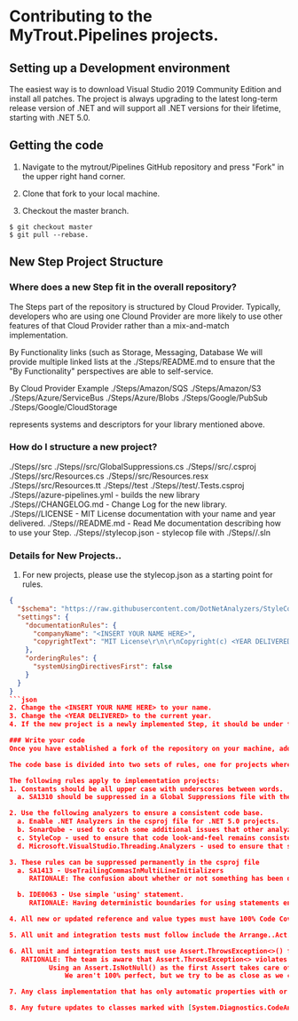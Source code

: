 # Contributing to the MyTrout.Pipelines projects.

## Setting up a Development environment
The easiest way is to download Visual Studio 2019 Community Edition and install all patches.
The project is always upgrading to the latest long-term release version of .NET and will support all .NET versions for their lifetime, starting with .NET 5.0.

## Getting the code
1. Navigate to the mytrout/Pipelines GitHub repository and press "Fork" in the upper right hand corner.

2. Clone that fork to your local machine.

3. Checkout the master branch.
```
$ git checkout master
$ git pull --rebase.
```

## New Step Project Structure

### Where does a new Step fit in the overall repository?
The Steps part of the repository is structured by Cloud Provider.
Typically, developers who are using one Clound Provider are more likely to use other features of that Cloud Provider rather than a mix-and-match implementation.

By Functionality links (such as Storage, Messaging, Database
We will provide multiple linked lists at the ./Steps/README.md to ensure that the "By Functionality" perspectives are able to self-service.

  By Cloud Provider Example
    ./Steps/Amazon/SQS
    ./Steps/Amazon/S3
    ./Steps/Azure/ServiceBus
    ./Steps/Azure/Blobs
    ./Steps/Google/PubSub
    ./Steps/Google/CloudStorage


<MODIFIERS> represents systems and descriptors for your library mentioned above.

### How do I structure a new project?
  ./Steps/<MODIFIERS>/src
  ./Steps/<MODIFIERS>/src/GlobalSuppressions.cs
  ./Steps/<MODIFIERS>/src/<root namespace of project>.csproj
  ./Steps/<MODIFIERS>/src/Resources.cs
  ./Steps/<MODIFIERS>/src/Resources.resx
  ./Steps/<MODIFIERS>/src/Resources.tt
  ./Steps/<MODIFIERS>/test
  ./Steps/<MODIFIERS>/test/<root namespace of project>.Tests.csproj
  ./Steps/<MODIFIERS>/azure-pipelines.yml - builds the new library
  ./Steps/<MODIFIERS>/CHANGELOG.md - Change Log for the new library.
  ./Steps/<MODIFIERS>/LICENSE - MIT License documentation with your name and year delivered.
  ./Steps/<MODIFIERS>/README.md - Read Me documentation describing how to use your Step.
  ./Steps/<MODIFIERS>/stylecop.json - stylecop file with 
  ./Steps/<MODIFIERS>/<root namespace of project>.sln


### Details for New Projects..

1. For new projects, please use the stylecop.json as a starting point for rules.

```json
{
  "$schema": "https://raw.githubusercontent.com/DotNetAnalyzers/StyleCopAnalyzers/master/StyleCop.Analyzers/StyleCop.Analyzers/Settings/stylecop.schema.json",
  "settings": {
    "documentationRules": {
      "companyName": "<INSERT YOUR NAME HERE>",
      "copyrightText": "MIT License\r\n\r\nCopyright(c) <YEAR DELIVERED> <INSERT YOUR NAME HERE>\r\n\r\nPermission is hereby granted, free of charge, to any person obtaining a copy\r\nof this software and associated documentation files (the \"Software\"), to deal\r\nin the Software without restriction, including without limitation the rights\r\nto use, copy, modify, merge, publish, distribute, sublicense, and/or sell\r\ncopies of the Software, and to permit persons to whom the Software is\r\nfurnished to do so, subject to the following conditions:\r\n\r\nThe above copyright notice and this permission notice shall be included in all\r\ncopies or substantial portions of the Software.\r\n\r\nTHE SOFTWARE IS PROVIDED \"AS IS\", WITHOUT WARRANTY OF ANY KIND, EXPRESS OR\r\nIMPLIED, INCLUDING BUT NOT LIMITED TO THE WARRANTIES OF MERCHANTABILITY,\r\nFITNESS FOR A PARTICULAR PURPOSE AND NONINFRINGEMENT. IN NO EVENT SHALL THE\r\nAUTHORS OR COPYRIGHT HOLDERS BE LIABLE FOR ANY CLAIM, DAMAGES OR OTHER\r\nLIABILITY, WHETHER IN AN ACTION OF CONTRACT, TORT OR OTHERWISE, ARISING FROM,\r\nOUT OF OR IN CONNECTION WITH THE SOFTWARE OR THE USE OR OTHER DEALINGS IN THE\r\nSOFTWARE."
    },
    "orderingRules": {
      "systemUsingDirectivesFirst": false
    }
  }
}
```json
2. Change the <INSERT YOUR NAME HERE> to your name.
3. Change the <YEAR DELIVERED> to the current year.
4. If the new project is a newly implemented Step, it should be under the Steps directory.

### Write your code
Once you have established a fork of the repository on your machine, add/change code to your heart's content!

The code base is divided into two sets of rules, one for projects where implementation work is done to be used by consumers of the libraries and one for test projects.

The following rules apply to implementation projects:
1. Constants should be all upper case with underscores between words.  
  a. SA1310 should be suppressed in a Global Suppressions file with the following explanation "Constant names should contain underscores."

2. Use the following analyzers to ensure a consistent code base.
  a. Enable .NET Analyzers in the csproj file for .NET 5.0 projects.
  b. SonarQube - used to catch some additional issues that other analyzers may miss.
  c. StyleCop - used to ensure that code look-and-feel remains consistent across all projects.
  d. Microsoft.VisualStudio.Threading.Analyzers - used to ensure that static Threading issues are caught during development.

3. These rules can be suppressed permanently in the csproj file
  a. SA1413 - UseTrailingCommasInMultiLineInitializers 
     RATIONALE: The confusion about whether or not something has been deleted (and subsequent research) outweighs the ability to reorder items and changes on unrelated lines rationale provided by the implementors.

  b. IDE0063 - Use simple 'using' statement.  
     RATIONALE: Having deterministic boundaries for using statements ensures that the developer knows when a variable is going out-of-scope instead of non-deterministic behavior that could change from version to version of the compiler.

4. All new or updated reference and value types must have 100% Code Coverage by unit and integration tests that assert correct execution within the type.

5. All unit and integration tests must follow include the Arrange..Act..Assert pattern for happy path testing.

6. All unit and integration tests must use Assert.ThrowsException<>() for exception path testing.  
   RATIONALE: The team is aware that Assert.ThrowsException<> violates the separation between Act and Assert.  
	      Using an Assert.IsNotNull() as the first Assert takes care of some of the issues with this approach.
              We aren't 100% perfect, but we try to be as close as we can be without re-implementing functionality that we don't want to support.

7. Any class implementation that has only automatic properties with or without initialization and a default constructor generated by the compiler can be marked with [System.Diagnostics.CodeAnalysis.ExcludeFromCodeCoverage].

8. Any future updates to classes marked with [System.Diagnostics.CodeAnalysis.ExcludeFromCodeCoverage] may require unit or integration tests to be written, if the above items change.